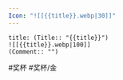 ```yaml
---
Icon: "![[{{title}}.webp|30]]"
---
```

```ad-common-gold-trophy
title: (Title:: "{{title}}")
![[{{title}}.webp|100]]
(Comment:: "")
```

 #奖杯 #奖杯/金